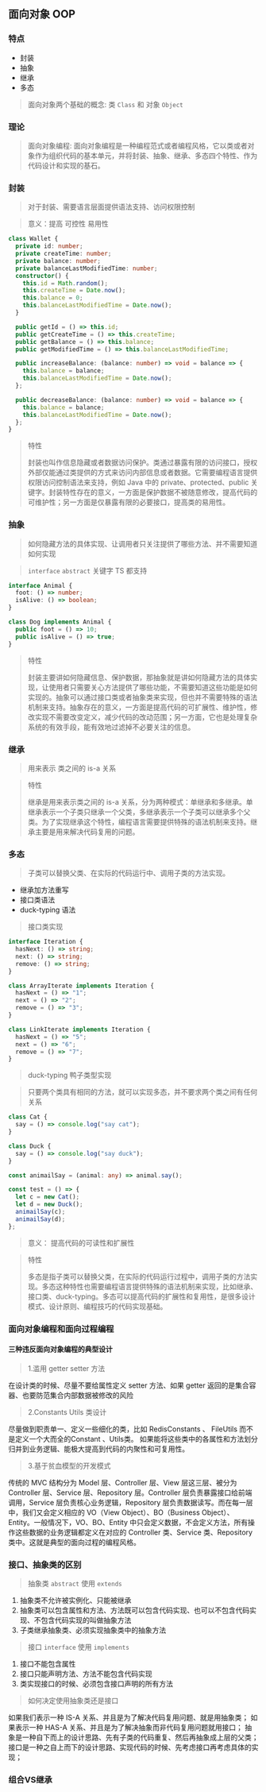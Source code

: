 ## 面向对象 OOP


### 特点

  - 封装
  - 抽象
  - 继承
  - 多态

> 面向对象两个基础的概念: 类 `Class` 和 对象 `Object`

### 理论

> 面向对象编程: 面向对象编程是一种编程范式或者编程风格，它以类或者对象作为组织代码的基本单元，并将封装、抽象、继承、多态四个特性、作为代码设计和实现的基石。


### 封装

> 对于封装、需要语言层面提供语法支持、访问权限控制

> 意义：提高 可控性 易用性

```typescript
class Wallet {
  private id: number;
  private createTime: number;
  private balance: number;
  private balanceLastModifiedTime: number;
  constructor() {
    this.id = Math.random();
    this.createTime = Date.now();
    this.balance = 0;
    this.balanceLastModifiedTime = Date.now();
  }

  public getId = () => this.id;
  public getCreateTime = () => this.createTime;
  public getBalance = () => this.balance;
  public getModifiedTime = () => this.balanceLastModifiedTime;

  public increaseBalance: (balance: number) => void = balance => {
    this.balance = balance;
    this.balanceLastModifiedTime = Date.now();
  };

  public decreaseBalance: (balance: number) => void = balance => {
    this.balance = balance;
    this.balanceLastModifiedTime = Date.now();
  };
}
```

> 特性 
> 
> 封装也叫作信息隐藏或者数据访问保护。类通过暴露有限的访问接口，授权外部仅能通过类提供的方式来访问内部信息或者数据。它需要编程语言提供权限访问控制语法来支持，例如 Java 中的 private、protected、public 关键字。封装特性存在的意义，一方面是保护数据不被随意修改，提高代码的可维护性；另一方面是仅暴露有限的必要接口，提高类的易用性。


### 抽象

> 如何隐藏方法的具体实现、让调用者只关注提供了哪些方法、并不需要知道如何实现

> `interface` `abstract` 关键字 TS 都支持

```ts
interface Animal {
  foot: () => number;
  isAlive: () => boolean;
}

class Dog implements Animal {
  public foot = () => 10;
  public isAlive = () => true;
}
```

> 特性
> 
> 封装主要讲如何隐藏信息、保护数据，那抽象就是讲如何隐藏方法的具体实现，让使用者只需要关心方法提供了哪些功能，不需要知道这些功能是如何实现的。抽象可以通过接口类或者抽象类来实现，但也并不需要特殊的语法机制来支持。抽象存在的意义，一方面是提高代码的可扩展性、维护性，修改实现不需要改变定义，减少代码的改动范围；另一方面，它也是处理复杂系统的有效手段，能有效地过滤掉不必要关注的信息。


### 继承 

> 用来表示 类之间的 is-a 关系

> 特性
> 
> 继承是用来表示类之间的 is-a 关系，分为两种模式：单继承和多继承。单继承表示一个子类只继承一个父类，多继承表示一个子类可以继承多个父类。为了实现继承这个特性，编程语言需要提供特殊的语法机制来支持。继承主要是用来解决代码复用的问题。
> 

### 多态

> 子类可以替换父类、在实际的代码运行中、调用子类的方法实现。

  - 继承加方法重写
  - 接口类语法
  - duck-typing 语法


> 接口类实现
```ts
interface Iteration {
  hasNext: () => string;
  next: () => string;
  remove: () => string;
}

class ArrayIterate implements Iteration {
  hasNext = () => "1";
  next = () => "2";
  remove = () => "3";
}

class LinkIterate implements Iteration {
  hasNext = () => "5";
  next = () => "6";
  remove = () => "7";
}
```

> duck-typing 鸭子类型实现

> 只要两个类具有相同的方法，就可以实现多态，并不要求两个类之间有任何关系

```ts
class Cat {
  say = () => console.log("say cat");
}

class Duck {
  say = () => console.log("say duck");
}

const animailSay = (animal: any) => animal.say();

const test = () => {
  let c = new Cat();
  let d = new Duck();
  animailSay(c);
  animailSay(d);
};

```

> 意义： 提高代码的可读性和扩展性


> 特性 
> 
> 多态是指子类可以替换父类，在实际的代码运行过程中，调用子类的方法实现。多态这种特性也需要编程语言提供特殊的语法机制来实现，比如继承、接口类、duck-typing。多态可以提高代码的扩展性和复用性，是很多设计模式、设计原则、编程技巧的代码实现基础。

### 面向对象编程和面向过程编程

#### 三种违反面向对象编程的典型设计

> 1.滥用 getter setter 方法

在设计类的时候、尽量不要给属性定义 setter 方法、如果 getter 返回的是集合容器、也要防范集合内部数据被修改的风险

> 2.Constants Utils 类设计

尽量做到职责单一、定义一些细化的类，比如 RedisConstants 、 FileUtils 而不是定义一个大而全的Constant 、Utils类。 如果能将这些类中的各属性和方法划分归并到业务逻辑、能极大提高到代码的内聚性和可复用性。

> 3.基于贫血模型的开发模式

传统的 MVC 结构分为 Model 层、Controller 层、View 层这三层、被分为 Controller 层、Service 层、Repository 层。Controller 层负责暴露接口给前端调用，Service 层负责核心业务逻辑，Repository 层负责数据读写。而在每一层中，我们又会定义相应的 VO（View Object）、BO（Business Object）、Entity。一般情况下，VO、BO、Entity 中只会定义数据，不会定义方法，所有操作这些数据的业务逻辑都定义在对应的 Controller 类、Service 类、Repository 类中。这就是典型的面向过程的编程风格。


### 接口、抽象类的区别

> 抽象类 `abstract` 使用 `extends`

1. 抽象类不允许被实例化、只能被继承
2. 抽象类可以包含属性和方法、方法既可以包含代码实现、也可以不包含代码实现、不包含代码实现的叫做抽象方法
3. 子类继承抽象类、必须实现抽象类中的抽象方法

> 接口 `interface` 使用 `implements`

1. 接口不能包含属性
2. 接口只能声明方法、方法不能包含代码实现
3. 类实现接口的时候、必须包含接口声明的所有方法

> 如何决定使用抽象类还是接口

如果我们表示一种 IS-A 关系、并且是为了解决代码复用问题、就是用抽象类；
如果表示一种 HAS-A 关系、并且是为了解决抽象而非代码复用问题就用接口；
抽象是一种自下而上的设计思路、先有子类的代码重复、然后再抽象成上层的父类；
接口是一种之自上而下的设计思路、实现代码的时候、先考虑接口再考虑具体的实现；


### 组合VS继承